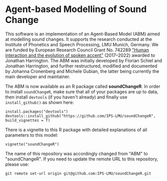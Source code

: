 # Agent-based Modelling of Sound Change

This software is an implementation of an Agent-Based Model (ABM) aimed at modelling sound changes. It supports the research conducted at the Institute of Phonetics and Speech Processing, LMU Munich, Germany. 
We are funded by European Research Council Grant No. 742289 ["Human interaction and the evolution of spoken accent"](https://www.phonetik.uni-muenchen.de/Forschung/interaccent/interAccent.html) (2017–2022) awarded to Jonathan Harrington. 
The ABM was initially developed by Florian Schiel and Jonathan Harrington, and further restructured, modified and documented by Johanna Cronenberg and Michele Gubian, the latter being currently the main developer and maintainer. 

The ABM is now available as an R package called **soundChangeR**. In order to install `soundChangeR`, make sure that all of your packages are up to data, then install `devtools` (if you haven't already) and finally use `install_github()` as shown here:

```
install.packages("devtools")
devtools::install_github("https://github.com/IPS-LMU/soundChangeR", build_vignettes = T)
```

There is a vignette to this R package with detailed explanations of all parameters to this model:

```
vignette("soundChangeR")
```

The name of this repository was accordingly changed from "ABM" to "soundChangeR". If you need to update the remote URL to this repository, please use:

```
git remote set-url origin git@github.com:IPS-LMU/soundChangeR.git
```


